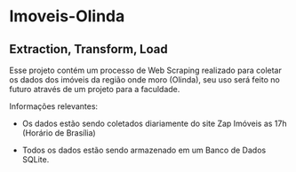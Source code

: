 # Imoveis-Olinda

## Extraction, Transform, Load

Esse projeto contém um processo de Web Scraping realizado para coletar os dados dos imóveis da região onde moro (Olinda), seu uso será feito no futuro através de um projeto para a faculdade.

Informações relevantes:
- Os dados estão sendo coletados diariamente do site Zap Imóveis as 17h (Horário de Brasília)

- Todos os dados estão sendo armazenado em um Banco de Dados SQLite.
